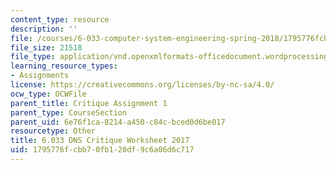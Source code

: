 ```yaml
---
content_type: resource
description: ''
file: /courses/6-033-computer-system-engineering-spring-2018/1795776fcbb70fb120df9c6a06d6c717_MIT6_033S18_Crit1Worksheet.docx
file_size: 21518
file_type: application/vnd.openxmlformats-officedocument.wordprocessingml.document
learning_resource_types:
- Assignments
license: https://creativecommons.org/licenses/by-nc-sa/4.0/
ocw_type: OCWFile
parent_title: Critique Assignment 1
parent_type: CourseSection
parent_uid: 6e76f1ca-8214-a450-c84c-bced0d6be017
resourcetype: Other
title: 6.033 DNS Critique Worksheet 2017
uid: 1795776f-cbb7-0fb1-20df-9c6a06d6c717
---
```

